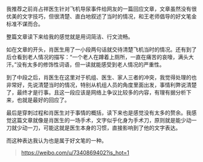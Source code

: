 我推荐之前肖占祥医生针对飞机导尿事件给网友的一篇回应文章，文章虽然没有很优美的文字技巧，但很清楚、直白地叙述了当时的情况，和王老师倡导的好文笔金标准不谋而合。

整篇文章读下来给我的感觉就是用词简洁、行文流畅。

如在文章的开头，肖医生用了一小段两句话就交待清楚飞机当时的情况。还有到了后仓看到老人情况的描写：“一个老人在蹲着上厕所，一直在痛苦的哀嚎，满头大汗。”没有太多的修饰性词语，但一读就能感受到老人情况的严重性。

到了中段之后，肖医生在这里对于机组、医生、家人三者的冲突，我觉得处理的也非常好，先说清楚当时的情况，特别从机组人员的角度里面出发，事情利弊说清楚了，最终才是行事。且这一段应该是网络上争议比较多的内容，有理有据分析下来，也就是最好的回应了。

最后是穿刺过程和肖医生对于事情的概括，读下来也是感觉没有太多的赘余。我感觉这篇文章就像是肖医生的一场手术，文字似乎化身为手术刀，原则就是能少动一刀就少动一刀，可能这就是医生本身的习惯，直接影响到了他的文字表达。

而这种表达我认为也是属于好文笔的一种。

> https://weibo.com/u/7340869402?is_hot=1
